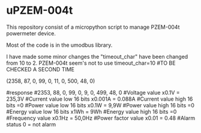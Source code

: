 # uPZEM-004t

This repository consist of a micropython script to manage PZEM-004t powermeter device.

Most of the code is in the umodbus library.

I have made some minor changes the "timeout_char" have been changed from 10 to 2.
PZEM-004t seem's not to use timeout_char=10 #TO BE CHECKED A SECOND TIME



(2358, 87, 0, 99, 0, 11, 0, 500, 48, 0)

#response
#2353, 88, 0, 99, 0, 9, 0, 499, 48, 0
#Voltage value x0.1V = 235,3V
#Current value low 16 bits x0.001A = 0.088A
#Current value high 16 bits =0
#Power value low 16 bits x0.1W = 9,9W
#Power value high 16 bits =0
#Energy value low 16 bits x1Wh = 9Wh
#Energy value high 16 bits =0
#Frequency value x0.1Hz = 50,0Hz
#Power factor value x0.01 = 0.48
#Alarm status 0 = not alarm
